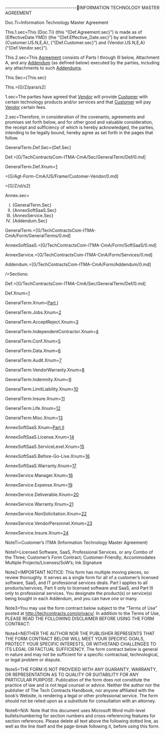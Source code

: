 ------------------------------------INFORMATION TECHNOLOGY MASTER AGREEMENT

Doc.Ti=Information Technology Master Agreement

This.1.sec=This {Doc.Ti} (this “{Def.Agreement.sec}”) is made as of {EffectiveDate.YMD} (the “{Def.Effective_Date.sec}”) by and between {Customer.US.N,E,A}, (“{Def.Customer.sec}”) and {Vendor.US.N,E,A} (“{Def.Vendor.sec}”).

This.2.sec=This <a href="Def.Agreement.sec" class="definedterm">Agreement</a> consists of Parts I through III below, Attachment A, and any <a href='#Def.Addendum.sec' class='definedterm'>Addendum</a> (as defined below) executed by the parties, including any attachments to such <a href='#Def.Addendum.sec' class='definedterm'>Addendums</a>.

This.Sec={This.sec}

This.=[G/Z/para/s2]

1.sec=The parties have agreed that <a href='#Def.Vendor.sec' class='definedterm'>Vendor</a> will provide <a href='#Def.Customer.sec' class='definedterm'>Customer</a> with certain technology products and/or services and that <a href='#Def.Customer.sec' class='definedterm'>Customer</a> will pay <a href='#Def.Vendor.sec' class='definedterm'>Vendor</a> certain fees.

2.sec=Therefore, in consideration of the covenants, agreements and promises set forth below, and for other good and valuable consideration, the receipt and sufficiency of which is hereby acknowledged, the parties, intending to be legally bound, hereby agree as set forth in the pages that follow.


GeneralTerm.Def.Sec={Def.Sec}

Def.=[G/TechContractsCom-ITMA-CmA/Sec/GeneralTerm/Def/0.md]

GeneralTerm.Def.Xnum=<a href="#Def.Sec" class="xref">1</a>

=[G/Agt-Form-CmA/US/Frame/Customer-Vendor/0.md]

=[G/Z/ol/s2]

Annex.sec=<ol type="I"><li>{GeneralTerm.Sec}<li>{AnnexSoftSaaS.Sec}<li>{AnnexService.Sec}<li>{Addendum.Sec}</ol>

GeneralTerm.=[G/TechContractsCom-ITMA-CmA/Form/GeneralTerms/0.md]

AnnexSoftSaaS.=[G/TechContractsCom-ITMA-CmA/Form/SoftSaaS/0.md]

AnnexService.=[G/TechContractsCom-ITMA-CmA/Form/Services/0.md]

Addendum.=[G/TechContractsCom-ITMA-CmA/Form/Addendum/0.md]

/=Sections:

Def.=[G/TechContractsCom-ITMA-CmA/Sec/GeneralTerm/Def/0.md]

Def.Xnum=<a href="#Def.Sec" class="xref">1</a>

GeneralTerm.Xnum=<a href="#GeneralTerm.Sec" class="xref">Part I</a>

GeneralTerm.Jobs.Xnum=<a href="#GeneralTerm.Jobs.Sec" class="xref">2</a>

GeneralTerm.AcceptReject.Xnum=<a href="#GeneralTerm.AcceptReject.Sec" class="xref">3</a>

GeneralTerm.IndependentContractor.Xnum=<a href="#GeneralTerm.IndependentContractor.Sec" class="xref">4</a>

GeneralTerm.Conf.Xnum=<a href="#GeneralTerm.Conf.Sec" class="xref">5</a>

GeneralTerm.Data.Xnum=<a href="#GeneralTerm.Data.Sec" class="xref">6</a>

GeneralTerm.Audit.Xnum=<a href="#GeneralTerm.Audit.Sec" class="xref">7</a>

GeneralTerm.VendorWarranty.Xnum=<a href="#GeneralTerm.VendorWarranty.Sec" class="xref">8</a>

GeneralTerm.Indemnity.Xnum=<a href="#GeneralTerm.Indemnity.Sec" class="xref">9</a>

GeneralTerm.LimitLiability.Xnum=<a href="#GeneralTerm.LimitLiability.Sec" class="xref">10</a>

GeneralTerm.Insure.Xnum=<a href="#GeneralTerm.Insure.Sec" class="xref">11</a>

GeneralTerm.Life.Xnum=<a href="#GeneralTerm.Life.Sec" class="xref">12</a>

GeneralTerm.Misc.Xnum=<a href="#GeneralTerm.Misc.Sec" class="xref">13</a>  


AnnexSoftSaaS.Xnum=<a href="#AnnexSoftSaaS.Sec" class="xref">Part II</a> 

AnnexSoftSaaS.License.Xnum=<a href="#AnnexSoftSaaS.License.Sec" class="xref">14</a>

AnnexSoftSaaS.ServiceLevel.Xnum=<a href="#AnnexSoftSaaS.ServiceLevel.Sec" class="xref">15</a>

AnnexSoftSaaS.Before-Go-Live.Xnum=<a href="#AnnexSoftSaaS.Before-Go-Live.Sec" class="xref">16</a>
  
AnnexSoftSaaS.Warranty.Xnum=<a href="#AnnexSoftSaaS.Warranty.Sec" class="xref">17</a>


AnnexService.Manager.Xnum=<a href='#AnnexService.Manager.Sec' class='xref'>18</a>

AnnexService.Expense.Xnum=<a href='#AnnexService.Expense.Sec' class='xref'>19</a>

AnnexService.Deliverable.Xnum=<a href='#AnnexService.Deliverable.Sec' class='xref'>20</a>

AnnexService.Warranty.Xnum=<a href='#AnnexService.Warranty.Sec' class='xref'>21</a>

AnnexService.NonSolicitation.Xnum=<a href='#AnnexService.NonSolicitation.Sec' class='xref'>22</a>

AnnexService.VendorPersonnel.Xmum=<a href='#AnnexService.VendorPersonnel.Sec' class='xref'>23</a>

AnnexService.Insure.Xnum=<a href='#AnnexService.Insure.Sec' class='xref'>24</a>




NoteTi=Customer’s ITMA (Information Technology Master Agreement)

Note1=Licensed Software, SaaS, Professional Services, or any Combo of the Three; Customer’s Form Contract; Customer-Friendly; Accommodates Multiple Projects/Licenses/SoW’s; Ink Signature

Note2=IMPORTANT NOTICE: This form has multiple moving pieces, so review thoroughly. It serves as a single form for all of a customer’s licensed software, SaaS, and IT professional services deals. Part I applies to all products/services, Part II only to licensed software and SaaS, and Part III only to professional services. You designate the product(s) or service(s) being bought in each Addendum, and you can have one or many.

Note3=You may use the form contract below subject to the “Terms of Use” posted at http://techcontracts.com/privacy/. In addition to the Terms of Use, PLEASE READ THE FOLLOWING DISCLAIMER BEFORE USING THE FORM CONTRACT:

Note4=NEITHER THE AUTHOR NOR THE PUBLISHER REPRESENTS THAT THE FORM CONTRACT BELOW WILL MEET YOUR SPECIFIC GOALS, PROTECT YOUR SPECIFIC INTERESTS, OR WITHSTAND CHALLENGES TO ITS LEGAL OR FACTUAL SUFFICIENCY. The form contract below is general in nature and may not be sufficient for a specific contractual, technological, or legal problem or dispute.

Note5=THE FORM IS NOT PROVIDED WITH ANY GUARANTY, WARRANTY, OR REPRESENTATION AS TO QUALITY OR SUITABILITY FOR ANY PARTICULAR PURPOSE. Publication of the form does not constitute the practice of law and is not legal counsel or advice. Neither the author nor the publisher of The Tech Contracts Handbook, nor anyone affiliated with the book’s Website, is rendering a legal or other professional service. The form should not be relied upon as a substitute for consultation with an attorney.

Note6=N/A: Note that this document uses Microsoft Word multi-level bullets/numbering for section numbers and cross-referencing features for section references. Please delete all text above the following dotted line, as well as the line itself and the page-break following it, before using this form.
